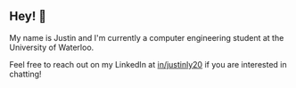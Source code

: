 ## Hey! 👋
My name is Justin and I'm currently a computer engineering student at the University of Waterloo.

Feel free to reach out on my LinkedIn at [in/justinly20](www.linkedin.com/in/justinly20) if you are interested in chatting!

<!--
**lyjustinn/lyjustinn** is a ✨ _special_ ✨ repository because its `README.md` (this file) appears on your GitHub profile.

Here are some ideas to get you started:

- 🔭 I’m currently working on ...
- 🌱 I’m currently learning ...
- 👯 I’m looking to collaborate on ...
- 🤔 I’m looking for help with ...
- 💬 Ask me about ...
- 📫 How to reach me: ...
- 😄 Pronouns: ...
- ⚡ Fun fact: ...
-->
